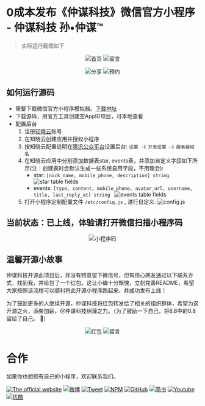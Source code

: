 # 0成本发布《仲谋科技》微信官方小程序 - 仲谋科技 孙•仲谋™

> 实际运行截图如下

<div align=center>

![首页](assets/images/preview/home.PNG) 
![留言](assets/images/preview/card.PNG)
 
</div>

<div align=center>

![分享](assets/images/preview/call.PNG) 
![预约](assets/images/preview/appointment.PNG)
 
</div>

## 如何运行源码

* 需要下载微信官方小程序模拟器。[下载地址](https://mp.weixin.qq.com/debug/wxadoc/dev/devtools/download.html)
* 下载源码，用官方工具创建空AppID项目，可本地查看
* 配置后台
    1. 注册[知晓云](https://cloud.minapp.com/)账号
    2. 在知晓云创建应用并授权小程序
    3. 按知晓云配置说明在[腾讯公众平台](https://mp.weixin.qq.com)设置后台: `设置 -》开发设置 -》服务器域名`
    3. 在知晓云应用中分别添加数据表star, events表，并添加自定义字段如下所示(注：创建表时会默认生成一些系统自用字段，不用理会):
        * star: `[nick_name, mobile_phone, description] string` 
        ![star table fields](assets/images/preview/star_table.png)
        * events: `[type, content, mobile_phone, avatar_url, username, title, last_reply_at] string `
        ![events table fields](assets/images/preview/events_table.png)
    4. 打开小程序定制配置文件 `/etc/config.js` , 进行自定义:
    ![config.js](assets/images/preview/config.png)
    


## 当前状态：已上线，体验请打开微信扫描小程序码

<div align=center>

![小程序码](assets/images/preview/mini.jpg) 
 
</div>

## 温馨开源小故事

仲谋科技开源此项目后，并没有特意留下微信号，但有用心网友通过以下联系方式，找到我，并给包了一个红包。这让小编十分惭愧，立刻完善README，希望大家按照该流程可以顺利将此开源小程序跑起来，并成功发布上线！

为了鼓励更多的人继续开源，仲谋科技将红包转发给了相关的组织群体，希望为这开源之火，添柴加薪，尽仲谋科技绵薄之力。（为了鼓励一下自己，将8.8中的0.8留给了自己。 🤣）

<div align=center>

![红包](assets/images/preview/red_package.PNG) 
![留言](assets/images/preview/red_package_live.PNG)
 
</div>

# 合作

如果你也想拥有自己的小程序，欢迎联系我们。


[![The official website](https://img.shields.io/badge/Official_Website-仲谋科技-brightgreen.svg)](https://www.sunzhongmou.com)
[![微博](https://img.shields.io/badge/Weibo-仲谋科技-brightgreen.svg)](http://weibo.com/zmtech)
[![Tweet](https://img.shields.io/badge/Tweet-仲谋科技-brightgreen.svg)](https://twitter.com/szm_tech)
[![NPM](https://img.shields.io/badge/NPM-仲谋科技-brightgreen.svg)](https://www.npmjs.com/~sunzhongmou)
[![GitHub](https://img.shields.io/badge/GitHub-仲谋科技-brightgreen.svg)](https://github.com/sunzhongmou)
[![简书](https://img.shields.io/badge/简书-仲谋科技-brightgreen.svg)](http://www.jianshu.com/u/e41dcab0d8ce)
[![Youtube](https://img.shields.io/badge/Youtube-仲谋科技-brightgreen.svg)](https://www.youtube.com/channel/UCtEfD4Ut7_0Btqx2Kw104VA)
[![优酷](https://img.shields.io/badge/优酷-仲谋科技-brightgreen.svg)](http://i.youku.com/ihakula?spm=a2hzp.8244740.0.0)
